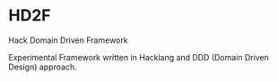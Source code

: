 # HD2F
Hack Domain Driven Framework

Experimental Framework written in Hacklang and DDD (Domain Driven Design) approach.